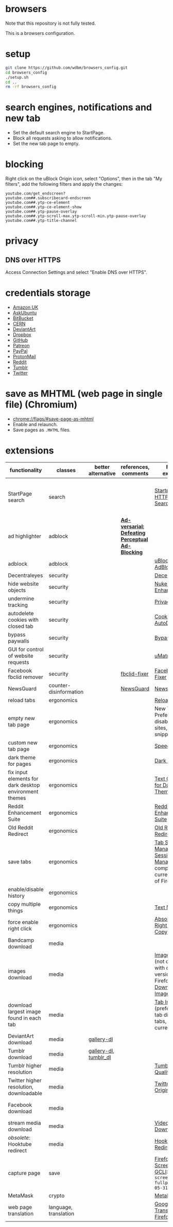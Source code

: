 # browsers

Note that this repository is not fully tested.

This is a browsers configuration.

# setup

```Bash
git clone https://github.com/wdbm/browsers_config.git
cd browsers_config
./setup.sh
cd ..
rm -rf browsers_config
```

# search engines, notifications and new tab

- Set the default search engine to StartPage.
- Block all requests asking to allow notifications.
- Set the new tab page to empty.

# blocking

Right click on the uBlock Origin icon, select "Options", then in the tab "My filters", add the following filters and apply the changes:

```
youtube.com/get_endscreen?
youtube.com##.subscribecard-endscreen
youtube.com##.ytp-ce-element
youtube.com##.ytp-ce-element-show
youtube.com##.ytp-pause-overlay
youtube.com##.ytp-scroll-max.ytp-scroll-min.ytp-pause-overlay
youtube.com##.ytp-title-channel
```

# privacy

## DNS over HTTPS

Access Connection Settings and select "Enable DNS over HTTPS".

# credentials storage

- [Amazon UK](https://www.amazon.co.uk/)
- [AskUbuntu](https://askubuntu.com)
- [BitBucket](https://bitbucket.org/)
- [CERN](https://login.cern.ch)
- [DeviantArt](https://www.deviantart.com/)
- [Dropbox](https://www.dropbox.com)
- [GitHub](https://www.github.com)
- [Patreon](https://www.patreon.com/)
- [PayPal](https://www.paypal.com)
- [ProtonMail](https://protonmail.com/)
- [Reddit](https://www.reddit.com)
- [Tumblr](https://www.tumblr.com/)
- [Twitter](https://www.twitter.com)

# save as MHTML (web page in single file) (Chromium)

- <chrome://flags/#save-page-as-mhtml>
- Enable and relaunch.
- Save pages as `.MHTML` files.

# extensions

|**functionality**                                     |**classes**           |**better alternative**                                                                          |**references, comments**                                                                  |**Firefox extension**                                                                                                                                                                                                           |**Chromium extension**                                                                                                                                                                                                                                                            |
|------------------------------------------------------|----------------------|------------------------------------------------------------------------------------------------|------------------------------------------------------------------------------------------|--------------------------------------------------------------------------------------------------------------------------------------------------------------------------------------------------------------------------------|----------------------------------------------------------------------------------------------------------------------------------------------------------------------------------------------------------------------------------------------------------------------------------|
|StartPage search                                      |search                |                                                                                                |                                                                                          |[Startpage HTTPS Privacy Search Engine](https://addons.mozilla.org/en-US/firefox/addon/startpage-https-privacy-search)                                                                                                          |Add search engine: www.startpage.com, keyword: startpage, search engine: URL with `%s` in place of query: `https://startpage.com/do/search?q=%s`                                                                                                                                  |
|ad highlighter                                        |adblock               |                                                                                                |[**Ad-versarial: Defeating Perceptual Ad-Blocking**](https://arxiv.org/pdf/1811.03194.pdf)|                                                                                                                                                                                                                                |[Perceptual Ad Highlighter](https://chrome.google.com/webstore/detail/perceptual-ad-highlighter/mahgiflleahghaapkboihnbhdplhnchp)                                                                                                                                                 |
|adblock                                               |adblock               |                                                                                                |                                                                                          |[uBlock Origin](https://addons.mozilla.org/en-US/firefox/addon/ublock-origin), [AdBlock Plus](https://addons.mozilla.org/en-US/firefox/addon/adblock-plus)                                                                      |[uBlock Origin](https://chrome.google.com/webstore/detail/ublock-origi/cjpalhdlnbpafiamejdnhcphjbkeiagm), [AdBlock](https://chrome.google.com/webstore/detail/adblock/gighmmpiobklfepjocnamgkkbiglidom)                                                                           |
|Decentraleyes                                         |security              |                                                                                                |                                                                                          |[Decentraleyes](https://addons.mozilla.org/en-US/firefox/addon/decentraleyes)                                                                                                                                                   |[Decentraleyes](https://chrome.google.com/webstore/detail/decentraleyes/ldpochfccmkkmhdbclfhpagapcfdljkj)                                                                                                                                                                         |
|hide website objects                                  |security              |                                                                                                |                                                                                          |[Nuke Anything Enhanced](https://addons.mozilla.org/en-US/firefox/addon/nuke-anything-enhanced)                                                                                                                                 |                                                                                                                                                                                                                                                                                  |
|undermine tracking                                    |security              |                                                                                                |                                                                                          |[Privacy Possum](https://addons.mozilla.org/en-US/firefox/addon/privacy-possum/)                                                                                                                                                |                                                                                                                                                                                                                                                                                  |
|autodelete cookies with closed tab                    |security              |                                                                                                |                                                                                          |[Cookie AutoDelete](https://addons.mozilla.org/en-US/firefox/addon/cookie-autodelete)                                                                                                                                           |                                                                                                                                                                                                                                                                                  |
|bypass paywalls                                       |security              |                                                                                                |                                                                                          |[Bypass Paywalls](https://addons.mozilla.org/en-US/firefox/addon/bypasspaywalls)                                                                                                                                                |                                                                                                                                                                                                                                                                                  |
|GUI for control of website requests                   |security              |                                                                                                |                                                                                          |[uMatrix](https://addons.mozilla.org/en-US/firefox/addon/umatrix)                                                                                                                                                               |[uMatrix](https://chrome.google.com/webstore/detail/umatrix/ogfcmafjalglgifnmanfmnieipoejdcf)                                                                                                                                                                                     |
|Facebook fbclid remover                               |security              |                                                                                                |[fbclid-fixer](https://github.com/andreimaxim/fbclid-fixer)                               |[Facebook fbclid Fixer](https://addons.mozilla.org/en-US/firefox/addon/fbclid-fixed)                                                                                                                                            |                                                                                                                                                                                                                                                                                  |
|NewsGuard                                             |counter-disinformation|                                                                                                |[NewsGuard](https://www.newsguardtech.com)                                                |[NewsGuard](https://addons.mozilla.org/en-US/firefox/addon/newsguard)                                                                                                                                                           |[NewsGuard](https://chrome.google.com/webstore/detail/newsguard/hcgajcpgaalgpeholhdooeddllhedegi)                                                                                                                                                                                 |
|reload tabs                                           |ergonomics            |                                                                                                |                                                                                          |[Reload All Tabs](https://addons.mozilla.org/en-US/firefox/addon/reload-all-tabs)                                                                                                                                               |[Reload All Tabs](https://chrome.google.com/webstore/detail/reload-all-tabs/midkcinmplflbiflboepnahkboeonkam)                                                                                                                                                                     |
|empty new tab page                                    |ergonomics            |                                                                                                |                                                                                          |New Tab Preferences > disable top sites, highlights, snippets                                                                                                                                                                   |[Empty New Tab Page](https://chrome.google.com/webstore/detail/empty-new-tab-page/dpjamkmjmigaoobjbekmfgabipmfilij)                                                                                                                                                               |
|custom new tab page                                   |ergonomics            |                                                                                                |                                                                                          |[Speed Dial](https://addons.mozilla.org/en-US/firefox/addon/fvd-speed-dial)                                                                                                                                                     |                                                                                                                                                                                                                                                                                  |
|dark theme for pages                                  |ergonomics            |                                                                                                |                                                                                          |[Dark Reader](https://addons.mozilla.org/en-US/firefox/addon/darkreader)                                                                                                                                                        |[DarkReader](https://chrome.google.com/webstore/detail/dark-reader/eimadpbcbfnmbkopoojfekhnkhdbieeh)                                                                                                                                                                              |
|fix input elements for dark desktop environment themes|ergonomics            |                                                                                                |                                                                                          |[Text Contrast for Dark Themes](https://addons.mozilla.org/en-US/firefox/addon/text-contrast-for-dark-themes/)                                                                                                                  |                                                                                                                                                                                                                                                                                  |
|Reddit Enhancement Suite                              |ergonomics            |                                                                                                |                                                                                          |[Reddit Enhancement Suite](https://addons.mozilla.org/en-US/firefox/addon/reddit-enhancement-suite)                                                                                                                             |[Reddit Enhancement Suite](https://chrome.google.com/webstore/detail/reddit-enhancement-suite/kbmfpngjjgdllneeigpgjifpgocmfgmb)                                                                                                                                                   |
|Old Reddit Redirect                                   |ergonomics            |                                                                                                |                                                                                          |[Old Reddit Redirect](https://addons.mozilla.org/en-GB/firefox/addon/old-reddit-redirect)                                                                                                                                       |                                                                                                                                                                                                                                                                                  |
|save tabs                                             |ergonomics            |                                                                                                |                                                                                          |[Tab Session Manager](https://addons.mozilla.org/en-US/firefox/addon/tab-session-manager/), [Session Manager](https://addons.mozilla.org/en-US/firefox/addon/session-manager) (not compatible with current version of Firefox)  |[Session Buddy](https://chrome.google.com/webstore/detail/session-buddy/edacconmaakjimmfgnblocblbcdcpbko)                                                                                                                                                                         |
|enable/disable history                                |ergonomics            |                                                                                                |                                                                                          |                                                                                                                                                                                                                                |[History On/Off](https://chrome.google.com/webstore/detail/history-onoff/ljbpakpmiimdmblcjjhhbfabbkmcgmdp)                                                                                                                                                                        |
|copy multiple things                                  |ergonomics            |                                                                                                |                                                                                          |[Text MultiCopy](https://addons.mozilla.org/en-US/firefox/addon/text-multicopy/)                                                                                                                                                |                                                                                                                                                                                                                                                                                  |
|force enable right click                              |ergonomics            |                                                                                                |                                                                                          |[Absolute Enable Right Click & Copy ](https://addons.mozilla.org/en-US/firefox/addon/absolute-enable-right-click)                                                                                                               |[Enable right click](https://chrome.google.com/webstore/detail/enable-right-click/hhojmcideegachlhfgfdhailpfhgknjm)                                                                                                                                                               |
|Bandcamp download                                     |media                 |                                                                                                |                                                                                          |                                                                                                                                                                                                                                |[Bandcamp Downloader](https://chrome.google.com/webstore/detail/bandcamp-downloader/nmoobgpmablfmgchfjnhkbloaobiogeh)                                                                                                                                                             |
|images download                                       |media                 |                                                                                                |                                                                                          |[Image Picker](https://addons.mozilla.org/en-US/firefox/addon/image-picker) (not compatible with current version of Firefox), [Download all Images](https://addons.mozilla.org/en-US/firefox/addon/save-all-images-webextension)|[Image Downloader](https://chrome.google.com/webstore/detail/image-downloader/cnpniohnfphhjihaiiggeabnkjhpaldj)                                                                                                                                                                   |
|download largest image found in each tab              |media                 |                                                                                                |                                                                                          |[Tab Image Saver](https://addons.mozilla.org/en-US/firefox/addon/tab-image-saver) (preferences: tab direction: all tabs, include current tab)                                                                                   |                                                                                                                                                                                                                                                                                  |
|DeviantArt download                                   |media                 |[gallery-dl](https://github.com/mikf/gallery-dl)                                                |                                                                                          |                                                                                                                                                                                                                                |[DeviantArt downloader](https://chrome.google.com/webstore/detail/deviantart-downloader/kdcokocnkphjbaelobcehjokdleflnmj), [DeviantArt easy download](https://chrome.google.com/webstore/detail/deviantart-easy-download/fhljkabkmnoeecgibakgnkkdmheccecg)                        |
|Tumblr download                                       |media                 |[gallery-dl](https://github.com/mikf/gallery-dl), [tumblr_dl](https://github.com/wdbm/tumblr_dl)|                                                                                          |                                                                                                                                                                                                                                |[Download Tumblr raw images](https://chrome.google.com/webstore/detail/download-tumblr-raw-image/fpojonadgdgbdcliijkjibcapfbmllod)                                                                                                                                                |
|Tumblr higher resolution                              |media                 |                                                                                                |                                                                                          |[Tumblr High Quality](https://addons.mozilla.org/en-US/firefox/addon/tumblr-high-quality)                                                                                                                                       |                                                                                                                                                                                                                                                                                  |
|Twitter higher resolution, downloadable               |media                 |                                                                                                |                                                                                          |[Twitter View Original Images](https://addons.mozilla.org/en-US/firefox/addon/twitter-gensun-view)                                                                                                                              |                                                                                                                                                                                                                                                                                  |
|Facebook download                                     |media                 |                                                                                                |                                                                                          |                                                                                                                                                                                                                                |[FBDown Video Downloader](https://chrome.google.com/webstore/detail/fbdown-video-downloader/fhplmmllnpjjlncfjpbbpjadoeijkogc), [ExtensionVideo & GIF Downloader For Facebook](https://chrome.google.com/webstore/detail/video-gif-downloader-for/ajanondpapegkikdhmmhmoogcaajdokn)|
|stream media download                                 |media                 |                                                                                                |                                                                                          |[Video DownloadHelper](https://addons.mozilla.org/en-US/firefox/addon/video-downloadhelper)                                                                                                                                     |                                                                                                                                                                                                                                                                                  |
|*obsolete*: Hooktube redirect                         |media                 |                                                                                                |                                                                                          |[Hooktube Redirect](https://addons.mozilla.org/en-US/firefox/addon/hooktube-redirect)                                                                                                                                           |                                                                                                                                                                                                                                                                                  |
|capture page                                          |save                  |                                                                                                |                                                                                          |[Firefox Screenshots](https://screenshots.firefox.com), [GCLI](https://developer.mozilla.org/en-US/docs/Tools/GCLI): `Shift` `F2`, `screenshot --fullpage 2018-05-31T1725Z.png`                                                 |[Full Page Screen Capture](https://chrome.google.com/webstore/detail/full-page-screen-capture/fdpohaocaechififmbbbbbknoalclacl), [Awesome Screenshot](https://chrome.google.com/webstore/detail/awesome-screenshot-screen/nlipoenfbbikpbjkfpfillcgkoblgpmj)                       |
|MetaMask                                              |crypto                |                                                                                                |                                                                                          |[MetaMask](https://addons.mozilla.org/en-US/firefox/addon/ether-metamask)                                                                                                                                                       |[MetaMask](https://chrome.google.com/webstore/detail/metamask/nkbihfbeogaeaoehlefnkodbefgpgknn)                                                                                                                                                                                   |
|web page translation                                  |language, translation |                                                                                                |                                                                                          |[Google Translator for Firefox](https://addons.mozilla.org/en-US/firefox/addon/google-translator-for-firefox)                                                                                                                   |inbuilt                                                                                                                                                                                                                                                                           |

